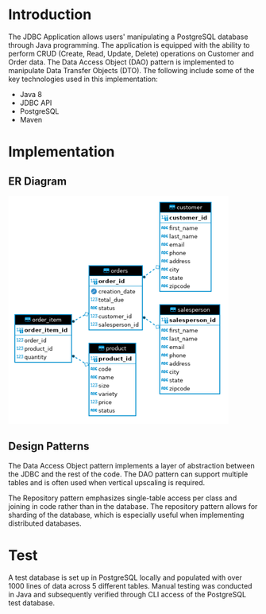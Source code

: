 # Introduction

The JDBC Application allows users' manipulating a PostgreSQL database through Java programming. The application is equipped with the ability to perform CRUD (Create, Read, Update, Delete) operations on Customer and Order data. The Data Access Object (DAO) pattern is implemented to manipulate Data Transfer Objects (DTO). The following include some of the key technologies used in this implementation:

- Java 8
- JDBC API
- PostgreSQL
- Maven

# Implementation
## ER Diagram
![ER](assets/ER.PNG)

## Design Patterns

The Data Access Object pattern implements a layer of abstraction between the JDBC and the rest of the code. The DAO pattern can support multiple tables and is often used when vertical upscaling is required.

The Repository pattern emphasizes single-table access per class and joining in code rather than in the database. The repository pattern allows for sharding of the database, which is especially useful when implementing distributed databases.

# Test

A test database is set up in PostgreSQL locally and populated with over 1000 lines of data across 5 different tables. Manual testing was conducted in Java and subsequently verified through CLI access of the PostgreSQL test database.
